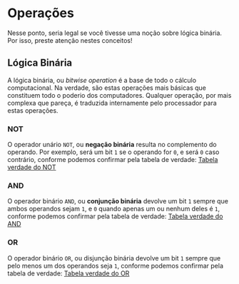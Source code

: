 # Operações
Nesse ponto, seria legal se você tivesse uma noção sobre lógica binária. Por isso, preste atenção nestes conceitos!

## Lógica Binária
A lógica binária, ou *bitwise operation* é a base de todo o cálculo computacional. Na verdade, são estas operações mais básicas que constituem todo o poderio dos computadores. Qualquer operação, por mais complexa que pareça, é traduzida internamente pelo processador para estas operações.

### NOT
O operador unário `NOT`, ou **negação binária** resulta no complemento do operando. Por exemplo, será um bit `1` se o operando for `0`, e será `0` caso contrário, conforme podemos confirmar pela tabela de verdade:
[Tabela verdade do NOT](http://2.bp.blogspot.com/-JOuCwWgvqP0/UOwqI5GnmdI/AAAAAAAAJGk/1ykqLDXzTsk/s1600/tabela_verdade_not.jpg)

### AND
O operador binário `AND`, ou **conjunção binária** devolve um bit `1` sempre que ambos operandos sejam `1`, e `0` quando apenas um ou nenhum deles é `1`, conforme podemos confirmar pela tabela de verdade:
[Tabela verdade do AND](http://1.bp.blogspot.com/-gfo3zRO2tQE/UOwWzh2x6aI/AAAAAAAAJGA/PIhW6hZQxfc/s320/AND.jpg)

### OR
O operador binário `OR`, ou disjunção binária devolve um bit `1` sempre que pelo menos um dos operandos seja `1`, conforme podemos confirmar pela tabela de verdade:
[Tabela verdade do OR](http://2.bp.blogspot.com/-wbflR1tJWR8/UOwnjGovSdI/AAAAAAAAJGU/ldxPgke_XbU/s320/tabela_verdade_or.jpg)